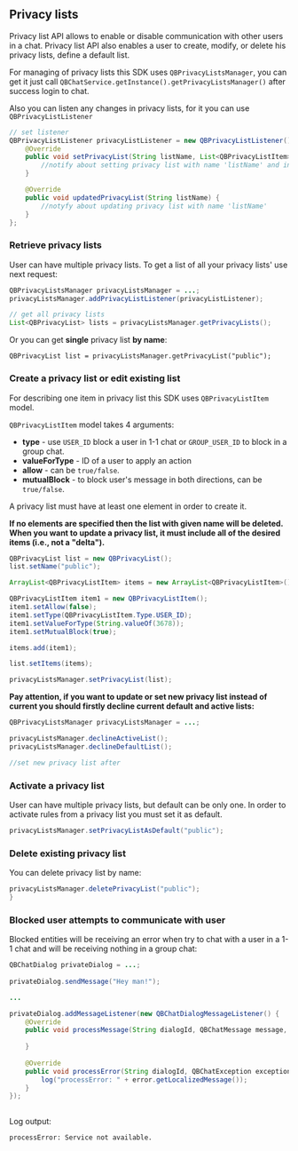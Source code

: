 <span id="Privacy_lists" class="on_page_navigation"></span>
## Privacy lists

Privacy list API allows to enable or disable communication with other users in a chat. Privacy list API also enables a 
user to create, modify, or delete his privacy lists, define a default list.

For managing of privacy lists this SDK uses ```QBPrivacyListsManager```, you can get it just call ```QBChatService.getInstance().getPrivacyListsManager()``` 
after success login to chat.

Also you can listen any changes in privacy lists, for it you can use ```QBPrivacyListListener```
```java
// set listener
QBPrivacyListListener privacyListListener = new QBPrivacyListListener() {
    @Override
    public void setPrivacyList(String listName, List<QBPrivacyListItem> listItem){
        //notify about setting privacy list with name 'listName' and inems 'listItem'
    }

    @Override
    public void updatedPrivacyList(String listName) {
        //notyfy about updating privacy list with name 'listName'
    }
};
```


### Retrieve privacy lists

User can have multiple privacy lists. To get a list of all your privacy lists' use next request:
```java
QBPrivacyListsManager privacyListsManager = ...;
privacyListsManager.addPrivacyListListener(privacyListListener);

// get all privacy lists
List<QBPrivacyList> lists = privacyListsManager.getPrivacyLists();
```
Or you can get **single** privacy list **by name**:
```
QBPrivacyList list = privacyListsManager.getPrivacyList("public");
```

### Create a privacy list or edit existing list
For describing one item in privacy list this SDK uses ```QBPrivacyListItem``` model.

```QBPrivacyListItem``` model takes 4 arguments:
* **type** - use ```USER_ID``` block a user in 1-1 chat or ```GROUP_USER_ID``` to block in a group chat.
* **valueForType** - ID of a user to apply an action
* **allow** - can be ```true/false```.
* **mutualBlock** - to block user's message in both directions, can be ```true/false```.

A privacy list must have at least one element in order to create it.

**If no elements are specified then the list with given name will be deleted.
When you want to update a privacy list, it must include all of the desired items (i.e., not a "delta").**
```java
QBPrivacyList list = new QBPrivacyList();
list.setName("public");

ArrayList<QBPrivacyListItem> items = new ArrayList<QBPrivacyListItem>();

QBPrivacyListItem item1 = new QBPrivacyListItem();
item1.setAllow(false);
item1.setType(QBPrivacyListItem.Type.USER_ID);
item1.setValueForType(String.valueOf(3678));
item1.setMutualBlock(true);

items.add(item1);

list.setItems(items);

privacyListsManager.setPrivacyList(list);


```

**Pay attention, if you want to update or set new privacy list instead of current you should firstly decline current default and active lists:**
```java
QBPrivacyListsManager privacyListsManager = ...;

privacyListsManager.declineActiveList();
privacyListsManager.declineDefaultList();

//set new privacy list after
```

### Activate a privacy list

User can have multiple privacy lists, but default can be only one.
In order to activate rules from a privacy list you must set it as default.

```java
privacyListsManager.setPrivacyListAsDefault("public");
```

### Delete existing privacy list
You can delete privacy list by name:
```java
privacyListsManager.deletePrivacyList("public");
}
```

### Blocked user attempts to communicate with user

Blocked entities will be receiving an error when try to chat with a user in a 1-1 chat and will be receiving nothing in a group chat:

```java
QBChatDialog privateDialog = ...;
 
privateDialog.sendMessage("Hey man!");

...

privateDialog.addMessageListener(new QBChatDialogMessageListener() {
    @Override
    public void processMessage(String dialogId, QBChatMessage message, Integer senderId) {
 
    }
 
    @Override
    public void processError(String dialogId, QBChatException exception, QBChatMessage message, Integer senderId) {
        log("processError: " + error.getLocalizedMessage());
    }
});
    
```

Log output:
```
processError: Service not available.
```

